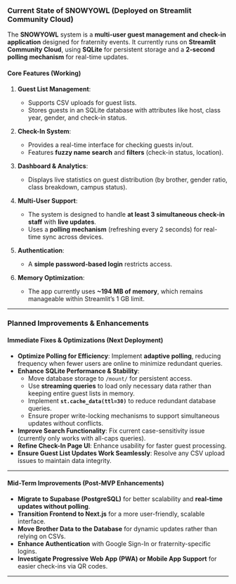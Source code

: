 ### **Current State of SNOWYOWL (Deployed on Streamlit Community Cloud)**  
The **SNOWYOWL** system is a **multi-user guest management and check-in application** designed for fraternity events. It currently runs on **Streamlit Community Cloud**, using **SQLite** for persistent storage and a **2-second polling mechanism** for real-time updates.  

#### **Core Features (Working)**
1. **Guest List Management**:  
   - Supports CSV uploads for guest lists.  
   - Stores guests in an SQLite database with attributes like host, class year, gender, and check-in status.  

2. **Check-In System**:  
   - Provides a real-time interface for checking guests in/out.  
   - Features **fuzzy name search** and **filters** (check-in status, location).  

3. **Dashboard & Analytics**:  
   - Displays live statistics on guest distribution (by brother, gender ratio, class breakdown, campus status).  

4. **Multi-User Support**:  
   - The system is designed to handle **at least 3 simultaneous check-in staff** with **live updates**.  
   - Uses a **polling mechanism** (refreshing every 2 seconds) for real-time sync across devices.  

5. **Authentication**:  
   - A **simple password-based login** restricts access.  

6. **Memory Optimization**:  
   - The app currently uses **~194 MB of memory**, which remains manageable within Streamlit’s 1 GB limit.  

---


### **Planned Improvements & Enhancements**

#### **Immediate Fixes & Optimizations (Next Deployment)**

- **Optimize Polling for Efficiency**: Implement **adaptive polling**, reducing frequency when fewer users are online to minimize redundant queries.
- **Enhance SQLite Performance & Stability**:
    - Move database storage to `/mount/` for persistent access.
    - Use **streaming queries** to load only necessary data rather than keeping entire guest lists in memory.
    - Implement **`st.cache_data(ttl=30)`** to reduce redundant database queries.
    - Ensure proper write-locking mechanisms to support simultaneous updates without conflicts.
- **Improve Search Functionality**: Fix current case-sensitivity issue (currently only works with all-caps queries).
- **Refine Check-In Page UI**: Enhance usability for faster guest processing.
- **Ensure Guest List Updates Work Seamlessly**: Resolve any CSV upload issues to maintain data integrity.

---

#### **Mid-Term Improvements (Post-MVP Enhancements)**
- **Migrate to Supabase (PostgreSQL)** for better scalability and **real-time updates without polling**.  
- **Transition Frontend to Next.js** for a more user-friendly, scalable interface.  
- **Move Brother Data to the Database** for dynamic updates rather than relying on CSVs.  
- **Enhance Authentication** with Google Sign-In or fraternity-specific logins.  
- **Investigate Progressive Web App (PWA) or Mobile App Support** for easier check-ins via QR codes.  
 

---




